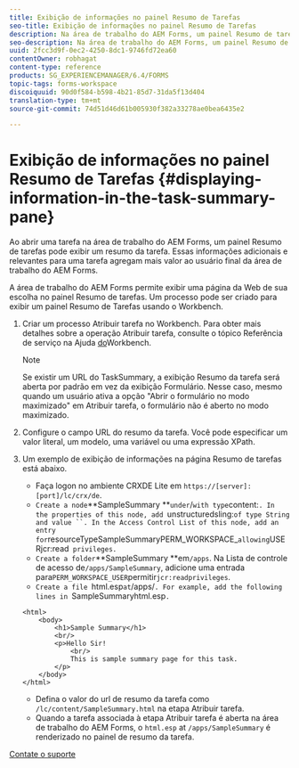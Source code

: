 ```yaml
---
title: Exibição de informações no painel Resumo de Tarefas
seo-title: Exibição de informações no painel Resumo de Tarefas
description: Na área de trabalho do AEM Forms, um painel Resumo de tarefas pode ser configurado para resumir a tarefa ou exibir qualquer outra página da Web.
seo-description: Na área de trabalho do AEM Forms, um painel Resumo de tarefas pode ser configurado para resumir a tarefa ou exibir qualquer outra página da Web.
uuid: 2fcc3d9f-0ec2-4250-8dc1-9746fd72ea60
contentOwner: robhagat
content-type: reference
products: SG_EXPERIENCEMANAGER/6.4/FORMS
topic-tags: forms-workspace
discoiquuid: 90d0f584-b598-4b21-85d7-31da5f13d404
translation-type: tm+mt
source-git-commit: 74d51d46d61b005930f382a33278ae0bea6435e2

---
```



# Exibição de informações no painel Resumo de Tarefas {#displaying-information-in-the-task-summary-pane}

Ao abrir uma tarefa na área de trabalho do AEM Forms, um painel Resumo de tarefas pode exibir um resumo da tarefa. Essas informações adicionais e relevantes para uma tarefa agregam mais valor ao usuário final da área de trabalho do AEM Forms.

A área de trabalho do AEM Forms permite exibir uma página da Web de sua escolha no painel Resumo de tarefas. Um processo pode ser criado para exibir um painel Resumo de Tarefas usando o Workbench.

1. Criar um processo Atribuir tarefa no Workbench. Para obter mais detalhes sobre a operação Atribuir tarefa, consulte o tópico Referência de serviço na Ajuda [do](https://help.adobe.com/en_US/AEMForms/6.1/WorkbenchHelp/)Workbench.

   >[!NOTE]
   >
   >Se existir um URL do TaskSummary, a exibição Resumo da tarefa será aberta por padrão em vez da exibição Formulário. Nesse caso, mesmo quando um usuário ativa a opção &quot;Abrir o formulário no modo maximizado&quot; em Atribuir tarefa, o formulário não é aberto no modo maximizado.

1. Configure o campo URL do resumo da tarefa. Você pode especificar um valor literal, um modelo, uma variável ou uma expressão XPath.
1. Um exemplo de exibição de informações na página Resumo de tarefas está abaixo.

   * Faça logon no ambiente CRXDE Lite em `https://[server]:[port]/lc/crx/de`.
   * `Create a node`**SampleSummary **` under `/` with type `content:`. In the properties of this node, add `unstructuredsling:` of type String and value ``. In the Access Control List of this node, add an entry for `resourceTypeSampleSummaryPERM_WORKSPACE_` allowing `USERjcr:read` privileges.`
   * `Create a folder`**SampleSummary **em`/apps`. Na Lista de controle de acesso de`/apps/SampleSummary`, adicione uma entrada para`PERM_WORKSPACE_USER`permitir`jcr:readprivileges`.
   * `Create a file `html.esp` at `/apps/`. For example, add the following lines in `SampleSummaryhtml.esp`.`

   ```
   <html>
       <body>
           <h1>Sample Summary</h1>
           <br/>
           <p>Hello Sir!
               <br/>
               This is sample summary page for this task.
           </p>
       </body>
   </html>
   ```

   * Defina o valor do url de resumo da tarefa como `/lc/content/SampleSummary.html` na etapa Atribuir tarefa.
   * Quando a tarefa associada à etapa Atribuir tarefa é aberta na área de trabalho do AEM Forms, o `html.esp` at `/apps/SampleSummary` é renderizado no painel de resumo da tarefa.


[Contate o suporte](https://www.adobe.com/account/sign-in.supportportal.html)
